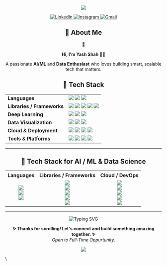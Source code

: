 <!-- 🎨 Header Banner -->
<p align="center">
  <img src="https://capsule-render.vercel.app/api?type=waving&color=0:aa00ff,33:ff4fcb,66:ff758c,100:ffd700&height=200&section=header&text=Hi%2C%20I'm%20Yash%20Shah%20👋&fontSize=50&animation=scaleIn&fontAlignY=35&desc=AI/ML%20%2C%20Data%20Enthusiast&descSize=20&descAlignY=55&descAlign=50" />
</p>

<!-- 🌐 Social Icons -->
<p align="center">
  <a href="https://www.linkedin.com/in/shah-yash24/">
    <img src="https://img.shields.io/badge/linkedin-%230077B5.svg?&style=for-the-badge&logo=linkedin&logoColor=white" alt="LinkedIn" />
  </a>
  <a href="https://www.instagram.com/y_s9009/">
    <img src="https://img.shields.io/badge/instagram-%23E4405F.svg?&style=for-the-badge&logo=instagram&logoColor=white" alt="Instagram" />
  </a>
  <a href="mailto:24shahyash@gmail.com">
    <img src="https://img.shields.io/badge/-gmail-c14438?style=for-the-badge&logo=Gmail&logoColor=white" alt="Gmail" />
  </a>
</p>



<!-- 👨‍💻 About Me -->
<h2 align="center">🚀 About Me</h2>

<p align="center">👋</p>
<p align="center"><strong>Hi, I'm Yash Shah 👨‍💻</strong></p>
<p align="center">
  A passionate <strong>AI/ML</strong> and <strong>Data Enthusiast</strong> who loves building smart, scalable tech that matters.
</p>


<!-- 🧠 Tech Stack -->
<h2 align="center">🧠 Tech Stack </h2>

<div align="center">

<table>
  <tr>
    <td><b>Languages</b></td>
    <td>
      <img src="https://img.shields.io/badge/Python-3776AB?style=for-the-badge&logo=python&logoColor=white"/>
      <img src="https://img.shields.io/badge/R-276DC3?style=for-the-badge&logo=r&logoColor=white"/>
      <img src="https://img.shields.io/badge/SQL-336791?style=for-the-badge&logo=postgresql&logoColor=white"/>
    </td>
  </tr>
  <tr>
    <td><b>Libraries / Frameworks</b></td>
    <td>
      <img src="https://img.shields.io/badge/Numpy-013243?style=for-the-badge&logo=numpy&logoColor=white"/>
      <img src="https://img.shields.io/badge/Pandas-150458?style=for-the-badge&logo=pandas&logoColor=white"/>
      <img src="https://img.shields.io/badge/Scikit--Learn-F7931E?style=for-the-badge&logo=scikit-learn&logoColor=black"/>
      <img src="https://img.shields.io/badge/Matplotlib-11557C?style=for-the-badge&logo=matplotlib&logoColor=white"/>
      <img src="https://img.shields.io/badge/Seaborn-8EB5C2?style=for-the-badge&logoColor=black"/>
    </td>
  </tr>
  <tr>
    <td><b>Deep Learning</b></td>
    <td>
      <img src="https://img.shields.io/badge/TensorFlow-FF6F00?style=for-the-badge&logo=tensorflow&logoColor=white"/>
      <img src="https://img.shields.io/badge/Keras-D00000?style=for-the-badge&logo=keras&logoColor=white"/>
      <img src="https://img.shields.io/badge/PyTorch-EE4C2C?style=for-the-badge&logo=pytorch&logoColor=white"/>
    </td>
  </tr>
  <tr>
    <td><b>Data Visualization</b></td>
    <td>
      <img src="https://img.shields.io/badge/Plotly-3F4F75?style=for-the-badge&logo=plotly&logoColor=white"/>
      <img src="https://img.shields.io/badge/PowerBI-F2C811?style=for-the-badge&logo=powerbi&logoColor=black"/>
      <img src="https://img.shields.io/badge/Tableau-E97627?style=for-the-badge&logo=tableau&logoColor=white"/>
    </td>
  </tr>
  <tr>
    <td><b>Cloud & Deployment</b></td>
    <td>
      <img src="https://img.shields.io/badge/AWS-232F3E?style=for-the-badge&logo=amazon-aws&logoColor=white"/>
      <img src="https://img.shields.io/badge/GCP-4285F4?style=for-the-badge&logo=google-cloud&logoColor=white"/>
      <img src="https://img.shields.io/badge/Heroku-430098?style=for-the-badge&logo=heroku&logoColor=white"/>
      <img src="https://img.shields.io/badge/Docker-2496ED?style=for-the-badge&logo=docker&logoColor=white"/>
    </td>
  </tr>
  <tr>
    <td><b>Tools & Platforms</b></td>
    <td>
      <img src="https://img.shields.io/badge/Jupyter-F37626?style=for-the-badge&logo=jupyter&logoColor=white"/>
      <img src="https://img.shields.io/badge/Google%20Colab-F9AB00?style=for-the-badge&logo=googlecolab&logoColor=black"/>
      <img src="https://img.shields.io/badge/VS%20Code-007ACC?style=for-the-badge&logo=visual-studio-code&logoColor=white"/>
      <img src="https://img.shields.io/badge/Git-F05032?style=for-the-badge&logo=git&logoColor=white"/>
    </td>
  </tr>
</table>

</div>

---
<h2 align="center">🧠 Tech Stack for AI / ML & Data Science</h2>

<table align="center">
  <tr>
    <th>Languages</th>
    <th>Libraries / Frameworks</th>
    <th>Cloud / DevOps</th>
  </tr>
  <tr>
    <td align="center">
      <img src="https://img.shields.io/badge/Python-3776AB?style=for-the-badge&logo=python&logoColor=white"/><br>
      <img src="https://img.shields.io/badge/R-276DC3?style=for-the-badge&logo=r&logoColor=white"/><br>
      <img src="https://img.shields.io/badge/SQL-336791?style=for-the-badge&logo=postgresql&logoColor=white"/>
    </td>
    <td align="center">
      <img src="https://img.shields.io/badge/Numpy-013243?style=for-the-badge&logo=numpy&logoColor=white"/><br>
      <img src="https://img.shields.io/badge/Pandas-150458?style=for-the-badge&logo=pandas&logoColor=white"/><br>
      <img src="https://img.shields.io/badge/Scikit--Learn-F7931E?style=for-the-badge&logo=scikit-learn&logoColor=black"/><br>
      <img src="https://img.shields.io/badge/Matplotlib-11557C?style=for-the-badge&logo=matplotlib&logoColor=white"/><br>
      <img src="https://img.shields.io/badge/TensorFlow-FF6F00?style=for-the-badge&logo=tensorflow&logoColor=white"/>
    </td>
    <td align="center">
      <img src="https://img.shields.io/badge/AWS-232F3E?style=for-the-badge&logo=amazon-aws&logoColor=white"/><br>
      <img src="https://img.shields.io/badge/GCP-4285F4?style=for-the-badge&logo=google-cloud&logoColor=white"/><br>
      <img src="https://img.shields.io/badge/Docker-2496ED?style=for-the-badge&logo=docker&logoColor=white"/><br>
      <img src="https://img.shields.io/badge/Heroku-430098?style=for-the-badge&logo=heroku&logoColor=white"/><br>
      <img src="https://img.shields.io/badge/Google%20Colab-F9AB00?style=for-the-badge&logo=googlecolab&logoColor=black"/>
    </td>
  </tr>
</table>

---

<!-- 🔁 Typing Slogan -->
<p align="center">
  <img src="https://readme-typing-svg.herokuapp.com?font=Fira+Code&duration=2500&pause=1000&center=true&vCenter=true&color=F75C7E&width=435&lines=Code.+Learn.+Create.+Repeat." alt="Typing SVG" />
</p>

<!-- 🙏 Thank You Note -->
<p align="center">
  <strong>✨ Thanks for scrolling! Let's connect and build something amazing together. ✨</strong><br/>
  <em>Open to Full-Time Oppurtunity.</em>
</p>

<!-- 🎯 Footer Banner -->
<p align="center">
  <img src="https://capsule-render.vercel.app/api?type=waving&color=0:aa00ff,33:ff4fcb,66:ff758c,100:ffd700&height=100&section=footer"/>
</p>\
